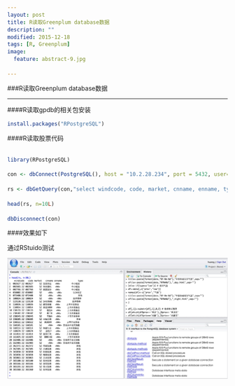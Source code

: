 ```yaml
---
layout: post
title: R读取Greenplum database数据
description: ""
modified: 2015-12-18
tags: [R, Greenplum]
image:
  feature: abstract-9.jpg
  
---
```


###R读取Greenplum database数据

- - -

####R读取gpdb的相关包安装

~~~R
install.packages("RPostgreSQL")
~~~


####R读取股票代码

~~~R

library(RPostgreSQL)

con <- dbConnect(PostgreSQL(), host = "10.2.28.234", port = 5432, user= "fitl", password="xxxx", dbname="fitl")

rs <- dbGetQuery(con,"select windcode, code, market, cnname, enname, type from hffd.tdb_codes")

head(rs, n=10L)

dbDisconnect(con)
~~~

####效果如下

通过RStuido测试

![R读取股票代码数据](/images/r-postgre.png)


